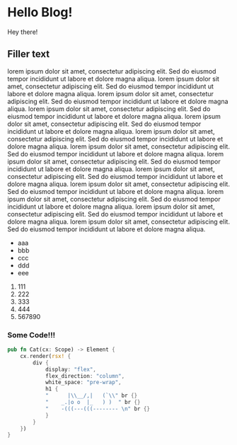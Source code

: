 # Hello Blog!

Hey there!

## Filler text

lorem ipsum dolor sit amet, consectetur adipiscing elit. Sed do eiusmod tempor incididunt ut labore et dolore magna aliqua. lorem ipsum dolor sit amet, consectetur adipiscing elit. Sed do eiusmod tempor incididunt ut labore et dolore magna aliqua. lorem ipsum dolor sit amet, consectetur adipiscing elit. Sed do eiusmod tempor incididunt ut labore et dolore magna aliqua. lorem ipsum dolor sit amet, consectetur adipiscing elit. Sed do eiusmod tempor incididunt ut labore et dolore magna aliqua. lorem ipsum dolor sit amet, consectetur adipiscing elit. Sed do eiusmod tempor incididunt ut labore et dolore magna aliqua. lorem ipsum dolor sit amet, consectetur adipiscing elit. Sed do eiusmod tempor incididunt ut labore et dolore magna aliqua. lorem ipsum dolor sit amet, consectetur adipiscing elit. Sed do eiusmod tempor incididunt ut labore et dolore magna aliqua. lorem ipsum dolor sit amet, consectetur adipiscing elit. Sed do eiusmod tempor incididunt ut labore et dolore magna aliqua. lorem ipsum dolor sit amet, consectetur adipiscing elit. Sed do eiusmod tempor incididunt ut labore et dolore magna aliqua. lorem ipsum dolor sit amet, consectetur adipiscing elit. Sed do eiusmod tempor incididunt ut labore et dolore magna aliqua. lorem ipsum dolor sit amet, consectetur adipiscing elit. Sed do eiusmod tempor incididunt ut labore et dolore magna aliqua. lorem ipsum dolor sit amet, consectetur adipiscing elit. Sed do eiusmod tempor incididunt ut labore et dolore magna aliqua. lorem ipsum dolor sit amet, consectetur adipiscing elit. Sed do eiusmod tempor incididunt ut labore et dolore magna aliqua.

- aaa
- bbb
- ccc
- ddd
- eee

1. 111
2. 222
3. 333
4. 444
5. 567890

### Some Code!!!
```rust
pub fn Cat(cx: Scope) -> Element {
    cx.render(rsx! {
        div {
            display: "flex",
            flex_direction: "column",
            white_space: "pre-wrap",
            h1 {
            "      |\\__/,|   (`\\" br {}
            "    _.|o o  |_   ) )  " br {}
            "    -(((---(((-------- \n" br {}
            }
        }
    })
}
```